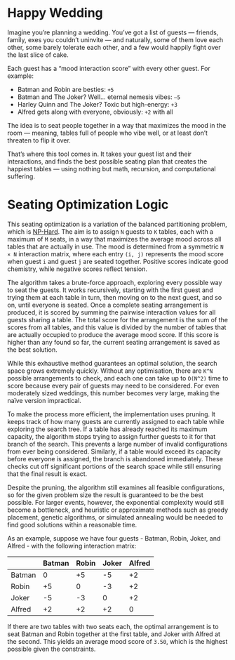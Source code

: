 # Happy Wedding

Imagine you’re planning a wedding. You’ve got a list of guests — friends, family, exes you couldn’t uninvite — and naturally, some of them love each other, some barely tolerate each other, and a few would happily fight over the last slice of cake.

Each guest has a “mood interaction score” with every other guest. For example:
- Batman and Robin are besties: `+5`
- Batman and The Joker? Well… eternal nemesis vibes: `–5`
- Harley Quinn and The Joker? Toxic but high-energy: `+3`
- Alfred gets along with everyone, obviously: `+2` with all

The idea is to seat people together in a way that maximizes the mood in the room — meaning, tables full of people who vibe well, or at least don’t threaten to flip it over.

That’s where this tool comes in. It takes your guest list and their interactions, and finds the best possible seating plan that creates the happiest tables — using nothing but math, recursion, and computational suffering.

# Seating Optimization Logic

This seating optimization is a variation of the balanced partitioning problem, which is [NP-Hard](https://en.wikipedia.org/wiki/NP-hardness). The aim is to assign `N` guests to `K` tables, each with a maximum of `M` seats, in a way that maximizes the average mood across all tables that are actually in use. The mood is determined from a symmetric `N × N` interaction matrix, where each entry `(i, j)` represents the mood score when guest `i` and guest `j` are seated together. Positive scores indicate good chemistry, while negative scores reflect tension.

The algorithm takes a brute-force approach, exploring every possible way to seat the guests. It works recursively, starting with the first guest and trying them at each table in turn, then moving on to the next guest, and so on, until everyone is seated. Once a complete seating arrangement is produced, it is scored by summing the pairwise interaction values for all guests sharing a table. The total score for the arrangement is the sum of the scores from all tables, and this value is divided by the number of tables that are actually occupied to produce the average mood score. If this score is higher than any found so far, the current seating arrangement is saved as the best solution.

While this exhaustive method guarantees an optimal solution, the search space grows extremely quickly. Without any optimisation, there are `K^N` possible arrangements to check, and each one can take up to `O(N^2)` time to score because every pair of guests may need to be considered. For even moderately sized weddings, this number becomes very large, making the naïve version impractical.

To make the process more efficient, the implementation uses pruning. It keeps track of how many guests are currently assigned to each table while exploring the search tree. If a table has already reached its maximum capacity, the algorithm stops trying to assign further guests to it for that branch of the search. This prevents a large number of invalid configurations from ever being considered. Similarly, if a table would exceed its capacity before everyone is assigned, the branch is abandoned immediately. These checks cut off significant portions of the search space while still ensuring that the final result is exact.

Despite the pruning, the algorithm still examines all feasible configurations, so for the given problem size the result is guaranteed to be the best possible. For larger events, however, the exponential complexity would still become a bottleneck, and heuristic or approximate methods such as greedy placement, genetic algorithms, or simulated annealing would be needed to find good solutions within a reasonable time.

As an example, suppose we have four guests - Batman, Robin, Joker, and Alfred - with the following interaction matrix:

|        | Batman | Robin | Joker | Alfred |
| -------| -------|-------|-------|--------|
| Batman | 0      | +5    | -5    | +2     |
| Robin  | +5     | 0     | -3    | +2     |
| Joker  | -5     | -3    | 0     | +2     |
| Alfred | +2     | +2    | +2    | 0      |

If there are two tables with two seats each, the optimal arrangement is to seat Batman and Robin together at the first table, and Joker with Alfred at the second. This yields an average mood score of `3.50`, which is the highest possible given the constraints.
